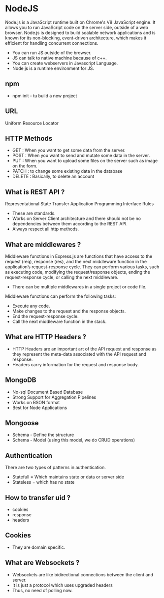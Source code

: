 # NodeJS
Node.js is a JavaScript runtime built on Chrome's V8 JavaScript engine. It allows you to run JavaScript code on the server side, outside of a web browser. Node.js is designed to build scalable network applications and is known for its non-blocking, event-driven architecture, which makes it efficient for handling concurrent connections.

- You can run JS outside of the browser.
- JS can talk to native machine because of c++.
- You can create webservers in Javascript Language.
- Node js is a runtime environment for JS.


## npm
- npm init - tu build a new project


## URL
Uniform Resource Locator

## HTTP Methods
- GET : When you want to get some data from the server.
- POST :  When you want to send and mutate some data in the server.
- PUT : When you want to upload some files on the server such as image on the form.
- PATCH : to change some existing data in the database
- DELETE : Basically, to delete an account


## What is REST API ?
Representational State Transfer Application Programming Interface
Rules
- These are standards.
- Works on Server Client architecture and there should not be no dependencies between them according to the REST API.
- Always respect all http methods.


## What are middlewares ?
Middleware functions in Express.js are functions that have access to the request (req), response (res), and the next middleware function in the application’s request-response cycle. They can perform various tasks, such as executing code, modifying the request/response objects, ending the request-response cycle, or calling the next middleware.
- There can be multiple middlewares in a single project or code file.

Middleware functions can perform the following tasks:

- Execute any code.
- Make changes to the request and the response objects.
- End the request-response cycle.
- Call the next middleware function in the stack.


## What are HTTP Headers ?
- HTTP Headers are an important art of the API request and response as they represent the meta-data associated with the API request and response.
- Headers carry information for the request and response body.



## MongoDB
- No-sql Document Based Database
- Strong Support for Aggregation Pipelines
- Works on BSON format
- Best for Node Applications



## Mongoose
- Schema - Define the structure
- Schema - Model (using this model, we do CRUD operations)



## Authentication
There are two types of patterns in authentication.
- Statefull = Which maintains state or data or server side
- Stateless = which has no state



## How to transfer uid ?
- cookies
- response
- headers


## Cookies
- They are domain specific.


## What are Websockets ?
- Websockets are like bidirectional connections between the client and server.
- It is just a protocol which uses upgraded headers
- Thus, no need of polling now.



